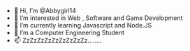 - 👋 Hi, I’m @Abbygirl14
- 👀 I’m interested in Web , Software and Game Development
- 🌱 I’m currently learning Javascript and Node.JS
- 💞️ I’m a Computer Engineering Student
- 📫 ZzZzZzZzZzZzZzZzZz........

<!---
Abbygirl14/Abbygirl14 is a ✨ special ✨ repository because its `README.md` (this file) appears on your GitHub profile.
You can click the Preview link to take a look at your changes.
--->

